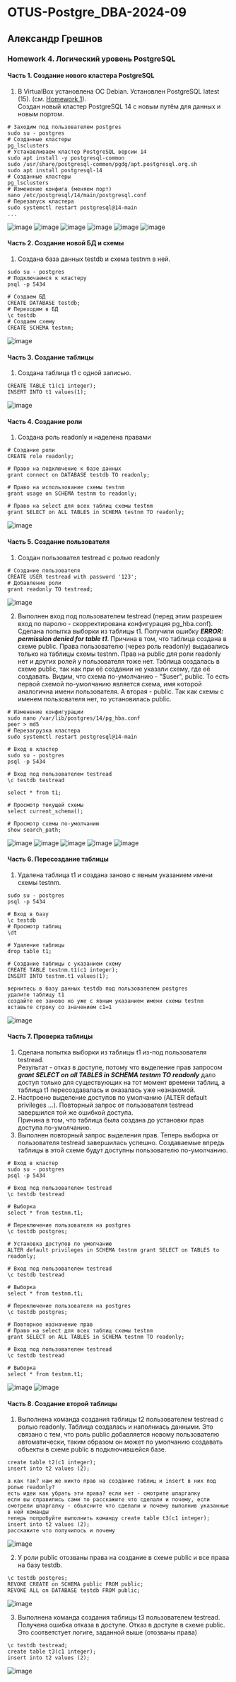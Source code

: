 # OTUS-Postgre_DBA-2024-09
## Александр Грешнов

### Homework 4. Логический уровень PostgreSQL

#### Часть 1. Создание нового кластера PostgreSQL
1. В VirtualBox установлена ОС Debian. Установлен PostgreSQL latest (15). (см. [Homework 1](/Homework/HW-1.md)).\
Создан новый кластер PostgreSQL 14 с новым путём для данных и новым портом.
```
# Заходим под пользователем postgres
sudo su - postgres
# Созданные кластеры
pg_lsclusters
# Устанавливаем кластер PostgreSQL версии 14
sudo apt install -y postgresql-common
sudo /usr/share/postgresql-common/pgdg/apt.postgresql.org.sh
sudo apt install postgresql-14
# Созданные кластеры
pg_lsclusters
# Изменение конфига (меняем порт)
nano /etc/postgresql/14/main/postgresql.conf
# Перезапуск кластера
sudo systemctl restart postgresql@14-main
...
```
![image](https://github.com/user-attachments/assets/b69aa7ee-d96d-4e19-b403-3c39b8befc6d)
![image](https://github.com/user-attachments/assets/ef5bc5d1-9ca6-46c0-904b-07639daa5425)
![image](https://github.com/user-attachments/assets/d6cf37db-ca11-4afc-936c-fbe385334bbe)
![image](https://github.com/user-attachments/assets/b24a1ff4-57f1-4b5c-98ef-b5c7ef77a4a5)
![image](https://github.com/user-attachments/assets/2d3d0dc0-6591-4809-b90c-77d171acde3d)
![image](https://github.com/user-attachments/assets/b1680902-d875-481d-81b5-39c5ce9c9255)



#### Часть 2. Создание новой БД и схемы
1. Создана база данных testdb и схема testnm в ней.
```
sudo su - postgres
# Подключаемся к кластеру
psql -p 5434

# Создаем БД
CREATE DATABASE testdb;
# Переходим в БД
\c testdb
# Создаем схему
CREATE SCHEMA testnm;
```
![image](https://github.com/user-attachments/assets/e74076b0-98a4-495c-be6c-17daaa0f9dd0)


#### Часть 3. Создание таблицы
1. Создана таблица t1 с одной записью.
```
CREATE TABLE t1(c1 integer);
INSERT INTO t1 values(1);
```
![image](https://github.com/user-attachments/assets/d2b7f7d1-5eda-4705-8aca-c97e4889855b)


#### Часть 4. Создание роли
1. Создана роль readonly и наделена правами
```
# Cоздание роли
CREATE role readonly;

# Право на подключение к базе данных
grant connect on DATABASE testdb TO readonly;

# Право на использование схемы testnm
grant usage on SCHEMA testnm to readonly;

# Право на select для всех таблиц схемы testnm
grant SELECT on ALL TABLES in SCHEMA testnm TO readonly; 
```
![image](https://github.com/user-attachments/assets/41acebc3-45bc-4a8a-be0e-471815c4f72c)


#### Часть 5. Создание пользователя
1. Создан пользовател testread с ролью readonly
```
# Cоздание пользователя
CREATE USER testread with password '123';
# Добавление роли
grant readonly TO testread;
```
![image](https://github.com/user-attachments/assets/c0606a8d-669b-4ec2-ae38-5faf44f5d3ad)

2. Выполнен вход под пользователем testread (перед этим разрешен вход по паролю - скорректирована конфигурация pg_hba.conf).
   Сделана попытка выборки из таблицы t1.
   Получили ошибку ***ERROR:  permission denied for table t1***.
   Причина в том, что таблица создана в схеме public. Права пользователю (через роль readonly) выдавались только на таблицы схемы testnm. Прав на public для роли readonly нет и других ролей у пользователя тоже нет.
   Таблица создалась в схеме public, так как при её создании не указали схему, где её создавать.
   Видим, что схема по-умолчанию - "$user", public. То есть первой схемой по-умолчанию является схема, имя которой аналогична имени пользователя. А вторая - public. Так как схемы с именем пользователя нет, то установилась public.

```
# Изменение конфигурации
sudo nano /var/lib/postgres/14/pg_hba.conf
peer > md5
# Перезагрузка кластера
sudo systemctl restart postgresql@14-main

# Вход в кластер
sudo su - postgres
psql -p 5434

# Вход под пользователем testread
\c testdb testread

select * from t1;

# Просмотр текущей схемы
select current_schema();

# Просмотр схемы по-умолчанию
show search_path;

```
![image](https://github.com/user-attachments/assets/cd201a37-321b-4ce6-8884-442b5fb0f9d2)
![image](https://github.com/user-attachments/assets/966e5e2b-c829-4d4c-bebc-49c7cabd0968)
![image](https://github.com/user-attachments/assets/1f64454d-e2b8-46f6-a7ad-8eeb86895bbb)
![image](https://github.com/user-attachments/assets/c3979f6b-1f30-4b20-833a-5f0396e55eb6)
![image](https://github.com/user-attachments/assets/951d22ad-abc5-43d8-99a1-6834599f7450)



#### Часть 6. Пересоздание таблицы
1. Удалена таблица t1 и создана заново с явным указанием имени схемы testnm.
```
sudo su - postgres
psql -p 5434

# Вход в базу
\c testdb
# Просмотр таблиц
\dt

# Удаление таблицы
drop table t1;

# Создание таблицы с указанием схему
CREATE TABLE testnm.t1(c1 integer);
INSERT INTO testnm.t1 values(1);

вернитесь в базу данных testdb под пользователем postgres
удалите таблицу t1
создайте ее заново но уже с явным указанием имени схемы testnm
вставьте строку со значением c1=1
```
![image](https://github.com/user-attachments/assets/bdc4c767-e354-4803-8674-a33ea75efb2c)




#### Часть 7. Проверка таблицы
1. Сделана попытка выборки из таблицы t1 из-под пользователя testread.\
   Результат - отказ в доступе, потому что выделение прав запросом ***grant SELECT on all TABLES in SCHEMA testnm TO readonly*** дало доступ только для существующих на тот момент времени таблиц, а таблица t1 пересоздавалась и оказалась уже незнакомой.
2. Настроено выделение доступов по умолчанию (ALTER default privileges ...). Повторный запрос от пользователя testread завершился той же ошибкой доступа.\
   Причина в том, что таблица была создана до установки прав доступа по-умолчанию.
3. Выполнен повторный запрос выделения прав. Теперь выборка от пользователя testread завершилась успешно. Создаваемые впредь таблицы в этой схеме будут доступны пользователю по-умолчанию.
```
# Вход в кластер
sudo su - postgres
psql -p 5434

# Вход под пользователем testread
\c testdb testread

# Выборка
select * from testnm.t1;

# Переключение пользователя на postgres
\c testdb postgres;

# Установка доступов по умолчанию
ALTER default privileges in SCHEMA testnm grant SELECT on TABLES to readonly;

# Вход под пользователем testread
\c testdb testread

# Выборка
select * from testnm.t1;

# Переключение пользователя на postgres
\c testdb postgres;

# Повторное назначение прав
# Право на select для всех таблиц схемы testnm
grant SELECT on ALL TABLES in SCHEMA testnm TO readonly; 

# Вход под пользователем testread
\c testdb testread

# Выборка
select * from testnm.t1;
```

![image](https://github.com/user-attachments/assets/dacec1ba-1ab2-451f-a0c8-3867f1306069)
![image](https://github.com/user-attachments/assets/ecd37d03-6fcf-45e2-85dd-82b0f411772b)



#### Часть 8. Создание второй таблицы
1. Выполнена команда создания таблицы t2 пользователем testread с ролью readonly. Таблица создалась и наполниась данными. Это связано с тем, что роль public добавляется новому пользователю автоматически, таким образом он может по умолчанию создавать объекты в схеме public в подключившейся базе.
```
create table t2(c1 integer);
insert into t2 values (2);

а как так? нам же никто прав на создание таблиц и insert в них под ролью readonly?
есть идеи как убрать эти права? если нет - смотрите шпаргалку
если вы справились сами то расскажите что сделали и почему, если смотрели шпаргалку - объясните что сделали и почему выполнив указанные в ней команды
теперь попробуйте выполнить команду create table t3(c1 integer); insert into t2 values (2);
расскажите что получилось и почему
```
![image](https://github.com/user-attachments/assets/5304885b-deae-4195-ba70-90fd9352a5d7)

2. У роли public отозваны права на создание в схеме public и все права на базу testdb.
```
\c testdb postgres; 
REVOKE CREATE on SCHEMA public FROM public; 
REVOKE ALL on DATABASE testdb FROM public; 
```
![image](https://github.com/user-attachments/assets/90141fd6-ee9c-4c4f-9fe9-d4f17d0d762c)

3. Выполнена команда создания таблицы t3 пользователем testread. Получена ошибка отказа в доступе. Отказ в доступе в схеме public. Это соответстует логиге, заданной выше (отозваны права)
```
\c testdb testread;
create table t3(c1 integer);
insert into t2 values (2);
```
![image](https://github.com/user-attachments/assets/940b5e5e-5b9e-4d18-ad36-99c76afc1df9)


